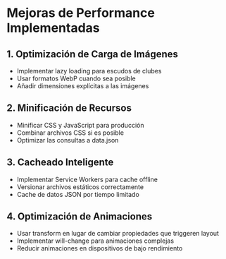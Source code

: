 # Mejoras de Performance Implementadas

## 1. Optimización de Carga de Imágenes
- Implementar lazy loading para escudos de clubes
- Usar formatos WebP cuando sea posible
- Añadir dimensiones explícitas a las imágenes

## 2. Minificación de Recursos
- Minificar CSS y JavaScript para producción
- Combinar archivos CSS si es posible
- Optimizar las consultas a data.json

## 3. Cacheado Inteligente
- Implementar Service Workers para cache offline
- Versionar archivos estáticos correctamente
- Cache de datos JSON por tiempo limitado

## 4. Optimización de Animaciones
- Usar transform en lugar de cambiar propiedades que triggeren layout
- Implementar will-change para animaciones complejas
- Reducir animaciones en dispositivos de bajo rendimiento
